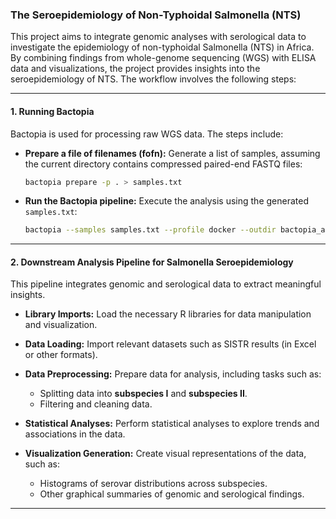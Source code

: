 ### The Seroepidemiology of Non-Typhoidal Salmonella (NTS)

This project aims to integrate genomic analyses with serological data to investigate the epidemiology of non-typhoidal Salmonella (NTS) in Africa. By combining findings from whole-genome sequencing (WGS) with ELISA data and visualizations, the project provides insights into the seroepidemiology of NTS. The workflow involves the following steps:

---

#### **1. Running Bactopia**
Bactopia is used for processing raw WGS data. The steps include:

- **Prepare a file of filenames (fofn):**
  Generate a list of samples, assuming the current directory contains compressed paired-end FASTQ files:
  ```bash
  bactopia prepare -p . > samples.txt
  ```

- **Run the Bactopia pipeline:**
  Execute the analysis using the generated `samples.txt`:
  ```bash
  bactopia --samples samples.txt --profile docker --outdir bactopia_analysis
  ```

---

#### **2. Downstream Analysis Pipeline for Salmonella Seroepidemiology**
This pipeline integrates genomic and serological data to extract meaningful insights.

- **Library Imports:**
  Load the necessary R libraries for data manipulation and visualization.

- **Data Loading:**
  Import relevant datasets such as SISTR results (in Excel or other formats).

- **Data Preprocessing:**
  Prepare data for analysis, including tasks such as:
  - Splitting data into **subspecies I** and **subspecies II**.
  - Filtering and cleaning data.

- **Statistical Analyses:**
  Perform statistical analyses to explore trends and associations in the data.

- **Visualization Generation:**
  Create visual representations of the data, such as:
  - Histograms of serovar distributions across subspecies.
  - Other graphical summaries of genomic and serological findings.

---
